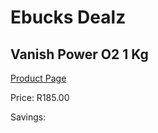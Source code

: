 
# Ebucks Dealz
## Vanish Power O2 1 Kg
[Product Page](https://www.ebucks.com/web/shop/productSelected.do?prodId=380876134&catId=908586136)

Price: R185.00

Savings: 


	